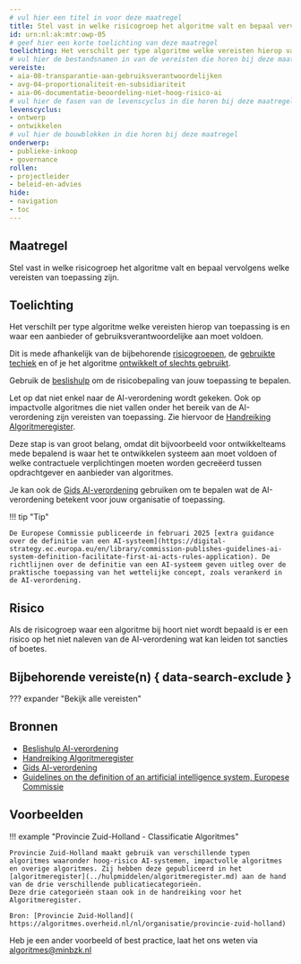 ```yaml
---
# vul hier een titel in voor deze maatregel
title: Stel vast in welke risicogroep het algoritme valt en bepaal vervolgens welke vereisten van toepassing zijn.
id: urn:nl:ak:mtr:owp-05
# geef hier een korte toelichting van deze maatregel
toelichting: Het verschilt per type algoritme welke vereisten hierop van toepassing zijn en waar een aanbieder of gebruiksverantwoordelijke aan moet voldoen. Dit is mede afhankelijk van de bijbehorende risicoclassificatie.  
# vul hier de bestandsnamen in van de vereisten die horen bij deze maatregel
vereiste: 
- aia-08-transparantie-aan-gebruiksverantwoordelijken
- avg-04-proportionaliteit-en-subsidiariteit
- aia-06-documentatie-beoordeling-niet-hoog-risico-ai
# vul hier de fasen van de levenscyclus in die horen bij deze maatregel
levenscyclus: 
- ontwerp
- ontwikkelen
# vul hier de bouwblokken in die horen bij deze maatregel
onderwerp: 
- publieke-inkoop
- governance
rollen:
- projectleider
- beleid-en-advies
hide:
- navigation
- toc
---
```


<!-- Let op! onderstaande regel met 'tags' niet weghalen! Deze maakt automatisch de knopjes op basis van de metadata  -->
<!-- tags -->

## Maatregel
<!-- Vul hier een omschrijving in van wat deze maatregel inhoudt. -->
Stel vast in welke risicogroep het algoritme valt en bepaal vervolgens welke vereisten van toepassing zijn.

## Toelichting
<!-- Geef hier een toelichting van deze maatregel -->
Het verschilt per type algoritme welke vereisten hierop van toepassing is en waar een aanbieder of gebruiksverantwoordelijke aan moet voldoen. 

Dit is mede afhankelijk van de bijbehorende [risicogroepen](../ai-verordening.md#risicogroepen), de [gebruikte techiek](2-owp-04-gebruikte-techniek.md) en of je het algoritme [ontwikkelt of slechts gebruikt](../ai-verordening.md#rollen-uit-de-ai-verordening).  

Gebruik de [beslishulp](https://ai-verordening-beslishulp.apps.digilab.network/) om de risicobepaling van jouw toepassing te bepalen.

Let op dat niet enkel naar de AI-verordening wordt gekeken. Ook op impactvolle algoritmes die niet vallen onder het bereik van de AI-verordening zijn vereisten van toepassing. Zie hiervoor de [Handreiking Algoritmeregister](https://www.digitaleoverheid.nl/wp-content/uploads/sites/8/2023/12/Handreiking-Algoritmeregister-versie-1.0.pdf). 

Deze stap is van groot belang, omdat dit bijvoorbeeld voor ontwikkelteams mede bepalend is waar het te ontwikkelen systeem aan moet voldoen of welke contractuele verplichtingen moeten worden gecreëerd tussen opdrachtgever en aanbieder van algoritmes.

Je kan ook de [Gids AI-verordening](https://www.rijksoverheid.nl/documenten/brochures/2024/10/16/gids-ai-verordening) gebruiken om te bepalen wat de AI-verordening betekent voor jouw organisatie of toepassing. 

!!! tip "Tip"

    De Europese Commissie publiceerde in februari 2025 [extra guidance over de definitie van een AI-systeem](https://digital-strategy.ec.europa.eu/en/library/commission-publishes-guidelines-ai-system-definition-facilitate-first-ai-acts-rules-application). De richtlijnen over de definitie van een AI-systeem geven uitleg over de praktische toepassing van het wettelijke concept, zoals verankerd in de AI-verordening. 

## Risico
Als de risicogroep waar een algoritme bij hoort niet wordt bepaald is er een risico op het niet naleven van de AI-verordening wat kan leiden tot sancties of boetes. 

## Bijbehorende vereiste(n) { data-search-exclude }
<!-- Hier volgt een lijst met vereisten op basis van de in de metadata ingevulde vereiste -->

<!-- Let op! onderstaande regel met 'list_vereisten_on_maatregelen_page' niet weghalen! Deze maakt automatisch een lijst van bijbehorende verseisten op basis van de metadata  -->
??? expander "Bekijk alle vereisten"
    <!-- list_vereisten_on_maatregelen_page -->

## Bronnen 
<!-- Vul hier de relevante bronnen in voor deze maatregel -->
- [Beslishulp AI-verordening](https://ai-verordening-beslishulp.apps.digilab.network/)
- [Handreiking Algoritmeregister](https://www.digitaleoverheid.nl/document/handreiking-algoritmeregister/)
- [Gids AI-verordening](https://www.rijksoverheid.nl/documenten/brochures/2024/10/16/gids-ai-verordening)
- [Guidelines on the definition of an artificial intelligence system, Europese Commissie](https://digital-strategy.ec.europa.eu/en/library/commission-publishes-guidelines-ai-system-definition-facilitate-first-ai-acts-rules-application)
  
## Voorbeelden
<!-- Voeg hier een voorbeeld toe, door er bijvoorbeeld naar te verwijzen -->

!!! example "Provincie Zuid-Holland - Classificatie Algoritmes"

	Provincie Zuid-Holland maakt gebruik van verschillende typen algoritmes waaronder hoog-risico AI-systemen, impactvolle algoritmes en overige algoritmes. Zij hebben deze gepubliceerd in het [algoritmeregister](../hulpmiddelen/algoritmeregister.md) aan de hand van de drie verschillende publicatiecategorieën. 
	Deze drie categorieën staan ook in de handreiking voor het Algoritmeregister.
 
	Bron: [Provincie Zuid-Holland]( https://algoritmes.overheid.nl/nl/organisatie/provincie-zuid-holland)

Heb je een ander voorbeeld of best practice, laat het ons weten via [algoritmes@minbzk.nl](mailto:algoritmes@minbzk.nl)  

